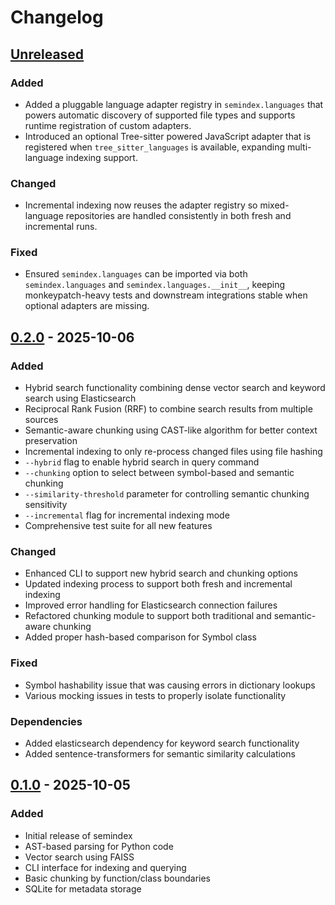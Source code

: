 # Changelog
## [Unreleased]

### Added
- Added a pluggable language adapter registry in `semindex.languages` that
  powers automatic discovery of supported file types and supports runtime
  registration of custom adapters.
- Introduced an optional Tree-sitter powered JavaScript adapter that is
  registered when `tree_sitter_languages` is available, expanding
  multi-language indexing support.

### Changed
- Incremental indexing now reuses the adapter registry so mixed-language
  repositories are handled consistently in both fresh and incremental runs.

### Fixed
- Ensured `semindex.languages` can be imported via both
  `semindex.languages` and `semindex.languages.__init__`, keeping
  monkeypatch-heavy tests and downstream integrations stable when optional
  adapters are missing.

## [0.2.0] - 2025-10-06

### Added
- Hybrid search functionality combining dense vector search and keyword search using Elasticsearch
- Reciprocal Rank Fusion (RRF) to combine search results from multiple sources
- Semantic-aware chunking using CAST-like algorithm for better context preservation
- Incremental indexing to only re-process changed files using file hashing
- `--hybrid` flag to enable hybrid search in query command
- `--chunking` option to select between symbol-based and semantic chunking
- `--similarity-threshold` parameter for controlling semantic chunking sensitivity
- `--incremental` flag for incremental indexing mode
- Comprehensive test suite for all new features

### Changed
- Enhanced CLI to support new hybrid search and chunking options
- Updated indexing process to support both fresh and incremental indexing
- Improved error handling for Elasticsearch connection failures
- Refactored chunking module to support both traditional and semantic-aware chunking
- Added proper hash-based comparison for Symbol class

### Fixed
- Symbol hashability issue that was causing errors in dictionary lookups
- Various mocking issues in tests to properly isolate functionality

### Dependencies
- Added elasticsearch dependency for keyword search functionality
- Added sentence-transformers for semantic similarity calculations

## [0.1.0] - 2025-10-05

### Added
- Initial release of semindex
- AST-based parsing for Python code
- Vector search using FAISS
- CLI interface for indexing and querying
- Basic chunking by function/class boundaries
- SQLite for metadata storage

[Unreleased]: https://github.com/OpenSource-Syndicate/semindex/compare/v0.2.0...HEAD
[0.2.0]: https://github.com/OpenSource-Syndicate/semindex/compare/v0.1.0...v0.2.0
[0.1.0]: https://github.com/OpenSource-Syndicate/semindex/releases/tag/v0.1.0